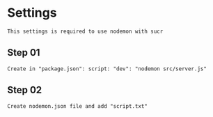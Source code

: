 # Settings 
	This settings is required to use nodemon with sucr

## Step 01
	Create in "package.json": script: "dev": "nodemon src/server.js"

## Step 02
	Create nodemon.json file and add "script.txt"
	

